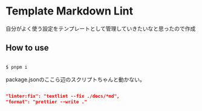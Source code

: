 # Template Markdown Lint

自分がよく使う設定をテンプレートとして管理していきたいなと思ったので作成

## How to use

```bash

$ pnpm i

```

package.jsonのここら辺のスクリプトちゃんと動かない。

```json

"linter:fix": "textlint --fix ./docs/*md",
"format": "prettier --write ."

```
